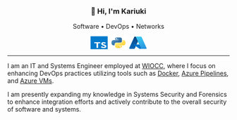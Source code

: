 <h3 align="center">👋 Hi, I'm Kariuki</h3>

<p align="center">
  <span>Software</span> •
  <span>DevOps</span> •
  <span>Networks</span>
</p>

<div style="display: inline_block" align="center">
  <img align="center" alt="typescript" height="30" width="40" src="https://raw.githubusercontent.com/devicons/devicon/master/icons/typescript/typescript-original.svg" />
  <img align="center" alt="dart" height="30" width="40" src="https://raw.githubusercontent.com/devicons/devicon/master/icons/python/python-original.svg">
  <img align="center" alt="flutter" height="30" width="40" src="https://raw.githubusercontent.com/devicons/devicon/master/icons/azure/azure-original.svg">
</div>

---

I am an IT and Systems Engineer employed at [WIOCC](https://www.wiocc.net), where I focus on enhancing DevOps practices utilizing tools such as [Docker](https://www.docker.com), [Azure Pipelines](https://www.azure.com), and [Azure VMs](https://www.azure.com).

I am presently expanding my knowledge in Systems Security and Forensics to enhance integration efforts and actively contribute to the overall security of software and systems.
